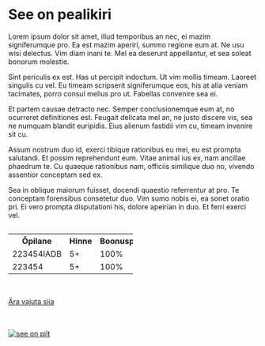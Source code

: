 <html>
<body>

<h1> See on pealikiri</h1>

<p> Lorem ipsum dolor sit amet, illud temporibus an nec, ei mazim signiferumque pro. Ea est mazim aperiri, summo regione eum at. Ne usu wisi delectus. Vim diam inani te. Mel ea deserunt appellantur, et sea soleat bonorum molestie.

Sint periculis ex est. Has ut percipit indoctum. Ut vim mollis timeam. Laoreet singulis cu vel. Eu timeam scripserit signiferumque eos, his at alia veniam tacimates, porro consul melius pro ut. Fabellas convenire sea ei.

Et partem causae detracto nec. Semper conclusionemque eum at, no ocurreret definitiones est. Feugait delicata mel an, ne justo discere vis, sea ne numquam blandit euripidis. Eius alienum fastidii vim cu, timeam invenire sit cu.

Assum nostrum duo id, exerci tibique rationibus eu mei, eu est prompta salutandi. Et possim reprehendunt eum. Vitae animal ius ex, nam ancillae phaedrum te. Cu quaeque rationibus nam, officiis similique duo no, vivendo assentior conceptam sed ex.

Sea in oblique maiorum fuisset, docendi quaestio referrentur at pro. Te conceptam forensibus consetetur duo. Vim sumo nobis ei, ea sonet oratio pri. Ei vero prompta disputationi his, dolore apeirian in duo. Et ferri exerci vel.<p>

<html>

<body>

<h2></h2>

<table style="width:50%">
  <tr>
    <th>Õpilane</th>
    <th>Hinne</th>
    <th>Boonuspunkte</th>
  </tr>
  <tr>
    <td>223454IADB</td>
    <td>5+</td>
    <td>100%</td>
  </tr>
  <tr>
    <td>223454</td>
    <td>5+</td>
    <td>100%</td>
  </tr>
</table>
<br>

<a href="https://taltech.ee/">Ära vajuta siia</a>

<br>
<br>
<a href="https://imgflip.com/i/u9pv5">
  <img src="https://i.imgflip.com/u9pv5.jpg" alt="see on pilt">
</a>
